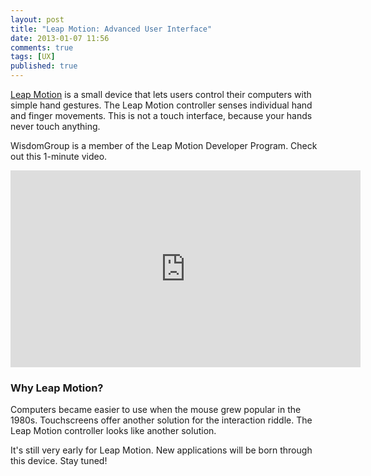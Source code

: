 ```yaml
---
layout: post
title: "Leap Motion: Advanced User Interface"
date: 2013-01-07 11:56
comments: true
tags: [UX]
published: true
---
```

[Leap Motion](https://leapmotion.com/) is a small device that lets users control their computers with simple hand gestures. The Leap Motion controller senses individual hand and finger movements. This is not a touch interface, because your hands never touch anything.

WisdomGroup is a member of the Leap Motion Developer Program. Check out this 1-minute video.

<div class="video-container">
<iframe name="leapmotion" width="560" height="315" src="http://www.youtube.com/embed/_d6KuiuteIA?rel=0" frameborder="0" allowfullscreen></iframe>
</div>

<!--more-->

### Why Leap Motion?
Computers became easier to use when the mouse grew popular in the 1980s. Touchscreens offer another solution for the interaction riddle. The Leap Motion controller looks like another solution. 

It's still very early for Leap Motion. New applications will be born through this device. Stay tuned!

